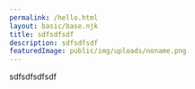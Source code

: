 ```yaml
---
permalink: /hello.html
layout: basic/base.njk
title: sdfsdfsdf
description: sdfsdfsdf
featuredImage: public/img/uploads/noname.png
---
```

sdfsdfsdfsdf